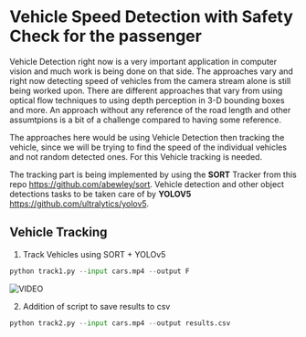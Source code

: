 # Vehicle Speed Detection with Safety Check for the passenger

Vehicle Detection right now is a very important application in computer vision and much work is being done on that side. 
The approaches vary and right now detecting speed of vehicles from the camera stream alone is still being worked upon.
There are different approaches that vary from using optical flow techniques to using depth perception in 3-D bounding boxes and more.
An approach without any reference of the road length and other assumtpions is a bit of a challenge compared to having some reference. 

The approaches here would be using Vehicle Detection then tracking the vehicle, since we will be trying to find the speed of the individual vehicles and not random detected ones. 
For this Vehicle tracking is needed. 

The tracking part is being implemented by using the **SORT** Tracker from this repo https://github.com/abewley/sort.
Vehicle detection and other object detections tasks to be taken care of by **YOLOV5** https://github.com/ultralytics/yolov5.


## Vehicle Tracking

1. Track Vehicles using SORT + YOLOv5

```Python
python track1.py --input cars.mp4 --output F
```
![[VIDEO](https://imgur.com/zw0VZkl)](https://i.imgur.com/zw0VZkl.gif)

2. Addition of script to save results to csv

```Python
python track2.py --input cars.mp4 --output results.csv
```

